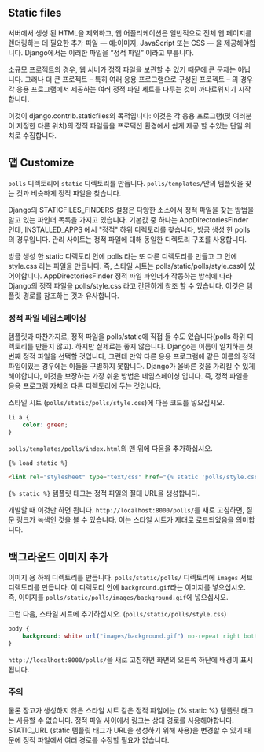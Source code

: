 ## Static files

서버에서 생성 된 HTML을 제외하고, 웹 어플리케이션은 일반적으로 전체 웹 페이지를 렌더링하는 데 필요한 추가 파일 — 예:이미지, JavaScript 또는 CSS — 을 제공해야합니다. Django에서는 이러한 파일을 “정적 파일” 이라고 부릅니다.

소규모 프로젝트의 경우, 웹 서버가 정적 파일을 보관할 수 있기 때문에 큰 문제는 아닙니다. 그러나 더 큰 프로젝트 – 특히 여러 응용 프로그램으로 구성된 프로젝트 – 의 경우각 응용 프로그램에서 제공하는 여러 정적 파일 세트를 다루는 것이 까다로워지기 시작합니다.

이것이 django.contrib.staticfiles의 목적입니다: 이것은 각 응용 프로그램(및 여러분이 지정한 다른 위치)의 정적 파일들을 프로덕션 환경에서 쉽게 제공 할 수있는 단일 위치로 수집합니다.

## 앱 Customize 

`polls` 디렉토리에 `static` 디렉토리를 만듭니다. `polls/templates/`안의 템플릿을 찾는 것과 비슷하게 정적 파일을 찾습니다.

Django의 STATICFILES_FINDERS 설정은 다양한 소스에서 정적 파일을 찾는 방법을 알고 있는 파인더 목록을 가지고 있습니다. 기본값 중 하나는 AppDirectoriesFinder 인데, INSTALLED_APPS 에서 "정적" 하위 디렉토리를 찾습니다, 방금 생성 한 polls 의 경우입니다. 관리 사이트는 정적 파일에 대해 동일한 디렉토리 구조를 사용합니다.

방금 생성 한 static 디렉토리 안에 polls 라는 또 다른 디렉토리를 만들고 그 안에 style.css 라는 파일을 만듭니다. 즉, 스타일 시트는 polls/static/polls/style.css에 있어야합니다. AppDirectoriesFinder 정적 파일 파인더가 작동하는 방식에 따라 Django의 정적 파일을 polls/style.css 라고 간단하게 참조 할 수 있습니다. 이것은 템플릿 경로를 참조하는 것과 유사합니다.

### 정적 파일 네임스페이싱

템플릿과 마찬가지로, 정적 파일을 polls/static에 직접 둘 수도 있습니다(polls 하위 디렉토리를 만들지 않고). 하지만 실제로는 좋지 않습니다. Django는 이름이 일치하는 첫 번째 정적 파일을 선택할 것입니다, 그런데 만약 다른 응용 프로그램에 같은 이름의 정적 파일이있는 경우에는 이들을 구별하지 못합니다. Django가 올바른 것을 가리킬 수 있게 해야합니다, 이것을 보장하는 가장 쉬운 방법은 네임스페이싱 입니다. 즉, 정적 파일을 응용 프로그램 자체의 다른 디렉토리에 두는 것입니다.

스타일 시트 (`polls/static/polls/style.css`)에 다음 코드를 넣으십시오.

```css
li a {
    color: green;
}
```

`polls/templates/polls/index.html`의 맨 위에 다음을 추가하십시오.

```html
{% load static %}

<link rel="stylesheet" type="text/css" href="{% static 'polls/style.css' %}" />
```

`{% static %}` 템플릿 태그는 정적 파일의 절대 URL을 생성합니다.

개발할 때 이것만 하면 됩니다. `http://localhost:8000/polls/`를 새로 고침하면, 질문 링크가 녹색인 것을 볼 수 있습니다. 이는 스타일 시트가 제대로 로드되었음을 의미합니다.



## 백그라운드 이미지 추가

이미지 용 하위 디렉토리를 만듭니다. `polls/static/polls/` 디렉토리에 `images` 서브 디렉토리를 만듭니다. 이 디렉토리 안에 `background.gif`라는 이미지를 넣으십시오. 즉, 이미지를 `polls/static/polls/images/background.gif`에 넣으십시오.

그런 다음, 스타일 시트에 추가하십시오. (`polls/static/polls/style.css`)

```css
body {
    background: white url("images/background.gif") no-repeat right bottom;
}
```

`http://localhost:8000/polls/`을 새로 고침하면 화면의 오른쪽 하단에 배경이 표시됩니다.

### 주의

물론 장고가 생성하지 않은 스타일 시트 같은 정적 파일에는 {% static %} 템플릿 태그는 사용할 수 없습니다. 정적 파일 사이에서 링크는 상대 경로를 사용해야합니다. STATIC_URL (static 템플릿 태그가 URL을 생성하기 위해 사용)을 변경할 수 있기 때문에 정적 파일에서 여러 경로를 수정할 필요가 없습니다.